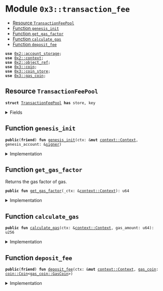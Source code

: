 
<a name="0x3_transaction_fee"></a>

# Module `0x3::transaction_fee`



-  [Resource `TransactionFeePool`](#0x3_transaction_fee_TransactionFeePool)
-  [Function `genesis_init`](#0x3_transaction_fee_genesis_init)
-  [Function `get_gas_factor`](#0x3_transaction_fee_get_gas_factor)
-  [Function `calculate_gas`](#0x3_transaction_fee_calculate_gas)
-  [Function `deposit_fee`](#0x3_transaction_fee_deposit_fee)


<pre><code><b>use</b> <a href="">0x2::account_storage</a>;
<b>use</b> <a href="">0x2::context</a>;
<b>use</b> <a href="">0x2::object_ref</a>;
<b>use</b> <a href="coin.md#0x3_coin">0x3::coin</a>;
<b>use</b> <a href="coin_store.md#0x3_coin_store">0x3::coin_store</a>;
<b>use</b> <a href="gas_coin.md#0x3_gas_coin">0x3::gas_coin</a>;
</code></pre>



<a name="0x3_transaction_fee_TransactionFeePool"></a>

## Resource `TransactionFeePool`



<pre><code><b>struct</b> <a href="transaction_fee.md#0x3_transaction_fee_TransactionFeePool">TransactionFeePool</a> <b>has</b> store, key
</code></pre>



<details>
<summary>Fields</summary>


<dl>
<dt>
<code>fee: <a href="_ObjectRef">object_ref::ObjectRef</a>&lt;<a href="coin_store.md#0x3_coin_store_CoinStore">coin_store::CoinStore</a>&gt;</code>
</dt>
<dd>

</dd>
</dl>


</details>

<a name="0x3_transaction_fee_genesis_init"></a>

## Function `genesis_init`



<pre><code><b>public</b>(<b>friend</b>) <b>fun</b> <a href="transaction_fee.md#0x3_transaction_fee_genesis_init">genesis_init</a>(ctx: &<b>mut</b> <a href="_Context">context::Context</a>, genesis_account: &<a href="">signer</a>)
</code></pre>



<details>
<summary>Implementation</summary>


<pre><code><b>public</b>(<b>friend</b>) <b>fun</b> <a href="transaction_fee.md#0x3_transaction_fee_genesis_init">genesis_init</a>(ctx: &<b>mut</b> Context, genesis_account: &<a href="">signer</a>)  {
    <b>let</b> fee_store = <a href="coin_store.md#0x3_coin_store_create_coin_store">coin_store::create_coin_store</a>&lt;GasCoin&gt;(ctx);
    <a href="_global_move_to">account_storage::global_move_to</a>(ctx, genesis_account, <a href="transaction_fee.md#0x3_transaction_fee_TransactionFeePool">TransactionFeePool</a>{
        fee: fee_store,
    })
}
</code></pre>



</details>

<a name="0x3_transaction_fee_get_gas_factor"></a>

## Function `get_gas_factor`

Returns the gas factor of gas.


<pre><code><b>public</b> <b>fun</b> <a href="transaction_fee.md#0x3_transaction_fee_get_gas_factor">get_gas_factor</a>(_ctx: &<a href="_Context">context::Context</a>): u64
</code></pre>



<details>
<summary>Implementation</summary>


<pre><code><b>public</b> <b>fun</b> <a href="transaction_fee.md#0x3_transaction_fee_get_gas_factor">get_gas_factor</a>(_ctx: &Context): u64 {
    //TODO we should provide a algorithm <b>to</b> cordanate the gas factor based on the network throughput
    <b>return</b> 1
}
</code></pre>



</details>

<a name="0x3_transaction_fee_calculate_gas"></a>

## Function `calculate_gas`



<pre><code><b>public</b> <b>fun</b> <a href="transaction_fee.md#0x3_transaction_fee_calculate_gas">calculate_gas</a>(ctx: &<a href="_Context">context::Context</a>, gas_amount: u64): u256
</code></pre>



<details>
<summary>Implementation</summary>


<pre><code><b>public</b> <b>fun</b> <a href="transaction_fee.md#0x3_transaction_fee_calculate_gas">calculate_gas</a>(ctx: &Context, gas_amount: u64): u256{
    (gas_amount <b>as</b> u256) * (<a href="transaction_fee.md#0x3_transaction_fee_get_gas_factor">get_gas_factor</a>(ctx) <b>as</b> u256)
}
</code></pre>



</details>

<a name="0x3_transaction_fee_deposit_fee"></a>

## Function `deposit_fee`



<pre><code><b>public</b>(<b>friend</b>) <b>fun</b> <a href="transaction_fee.md#0x3_transaction_fee_deposit_fee">deposit_fee</a>(ctx: &<b>mut</b> <a href="_Context">context::Context</a>, <a href="gas_coin.md#0x3_gas_coin">gas_coin</a>: <a href="coin.md#0x3_coin_Coin">coin::Coin</a>&lt;<a href="gas_coin.md#0x3_gas_coin_GasCoin">gas_coin::GasCoin</a>&gt;)
</code></pre>



<details>
<summary>Implementation</summary>


<pre><code><b>public</b>(<b>friend</b>) <b>fun</b> <a href="transaction_fee.md#0x3_transaction_fee_deposit_fee">deposit_fee</a>(ctx: &<b>mut</b> Context, <a href="gas_coin.md#0x3_gas_coin">gas_coin</a>: Coin&lt;GasCoin&gt;) {
    <b>let</b> pool = <a href="_global_borrow_mut">account_storage::global_borrow_mut</a>&lt;<a href="transaction_fee.md#0x3_transaction_fee_TransactionFeePool">TransactionFeePool</a>&gt;(ctx, @rooch_framework);
    <b>let</b> <a href="coin_store.md#0x3_coin_store">coin_store</a> = <a href="_borrow_mut">object_ref::borrow_mut</a>(&<b>mut</b> pool.fee);
    <a href="coin_store.md#0x3_coin_store_deposit">coin_store::deposit</a>&lt;GasCoin&gt;(<a href="coin_store.md#0x3_coin_store">coin_store</a>, <a href="gas_coin.md#0x3_gas_coin">gas_coin</a>);
}
</code></pre>



</details>
